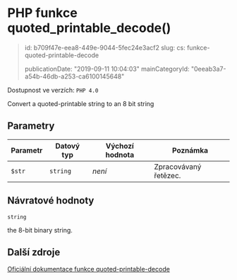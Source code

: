 PHP funkce quoted_printable_decode()
====================================

> id: b709f47e-eea8-449e-9044-5fec24e3acf2
> slug:
> 	cs: funkce-quoted-printable-decode
>
> publicationDate: "2019-09-11 10:04:03"
> mainCategoryId: "0eeab3a7-a54b-46db-a253-ca6100145648"

Dostupnost ve verzích: `PHP 4.0`

Convert a quoted-printable string to an 8 bit string


Parametry
--------------

| Parametr | Datový typ | Výchozí hodnota | Poznámka |
|-----|-----|-----|-----|
| `$str` | `string` | *není* | Zpracovávaný řetězec. |


Návratové hodnoty
----------------

`string`

the 8-bit binary string.

Další zdroje
------------

[Oficiální dokumentace funkce quoted-printable-decode](https://www.php.net/manual/en/function.quoted-printable-decode.php)
